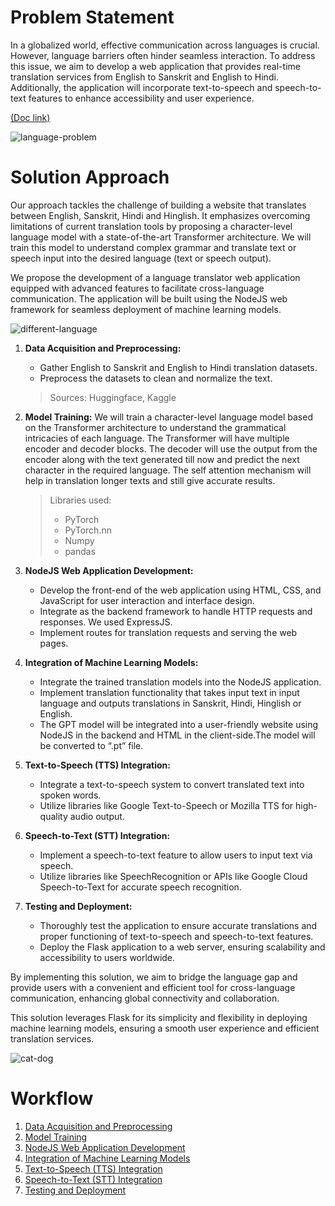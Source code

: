 # Problem Statement

In a globalized world, effective communication across languages is crucial. However, language barriers often hinder seamless interaction. To address this issue, we aim to develop a web application that provides real-time translation services from English to Sanskrit and English to Hindi. Additionally, the application will incorporate text-to-speech and speech-to-text features to enhance accessibility and user experience.

[(Doc link)](https://docs.google.com/document/d/1Ohi__EgosyaZY7Cl83grHvJWuEvrB9yvivgiDjfuzBQ/edit?usp=sharing)

![language-problem](https://encrypted-tbn0.gstatic.com/images?q=tbn:ANd9GcS10FfW4ofgBwhTgm_Uvw7hiE1pJx-KF2ojXEykn_cDjg&s)

# Solution Approach

Our approach tackles the challenge of building a website that translates between English, Sanskrit, Hindi and Hinglish. It emphasizes overcoming limitations of current translation tools by proposing a character-level language model with a state-of-the-art Transformer architecture. We will train this model to understand complex grammar and translate text or speech input into the desired language (text or speech output).

We propose the development of a language translator web application equipped with advanced features to facilitate cross-language communication. The application will be built using the NodeJS web framework for seamless deployment of machine learning models.

![different-language](https://talents.blr1.digitaloceanspaces.com/1703411005/i-can-translate-englishnepalifrenchkorean-and-hindi-respectively.png)

1. **Data Acquisition and Preprocessing:**

   - Gather English to Sanskrit and English to Hindi translation datasets.
   - Preprocess the datasets to clean and normalize the text.

   > Sources: Huggingface, Kaggle

2. **Model Training:**
   We will train a character-level language model based on the Transformer architecture to understand the grammatical intricacies of each language. The Transformer will have multiple encoder and decoder blocks. The decoder will use the output from the encoder along with the text generated till now and predict the next character in the required language. The self attention mechanism will help in translation longer texts and still give accurate results.

   > Libraries used:
   >
   > - PyTorch
   > - PyTorch.nn
   > - Numpy
   > - pandas

3. **NodeJS Web Application Development:**

   - Develop the front-end of the web application using HTML, CSS, and JavaScript for user interaction and interface design.
   - Integrate as the backend framework to handle HTTP requests and responses. We used ExpressJS.
   - Implement routes for translation requests and serving the web pages.

4. **Integration of Machine Learning Models:**

   - Integrate the trained translation models into the NodeJS application.
   - Implement translation functionality that takes input text in input language and outputs translations in Sanskrit, Hindi, Hinglish or English.
   - The GPT model will be integrated into a user-friendly website using NodeJS in the backend and HTML in the client-side.The model will be converted to “.pt” file.

5. **Text-to-Speech (TTS) Integration:**

   - Integrate a text-to-speech system to convert translated text into spoken words.
   - Utilize libraries like Google Text-to-Speech or Mozilla TTS for high-quality audio output.

6. **Speech-to-Text (STT) Integration:**

   - Implement a speech-to-text feature to allow users to input text via speech.
   - Utilize libraries like SpeechRecognition or APIs like Google Cloud Speech-to-Text for accurate speech recognition.

7. **Testing and Deployment:**
   - Thoroughly test the application to ensure accurate translations and proper functioning of text-to-speech and speech-to-text features.
   - Deploy the Flask application to a web server, ensuring scalability and accessibility to users worldwide.

By implementing this solution, we aim to bridge the language gap and provide users with a convenient and efficient tool for cross-language communication, enhancing global connectivity and collaboration.

This solution leverages Flask for its simplicity and flexibility in deploying machine learning models, ensuring a smooth user experience and efficient translation services.

![cat-dog](https://encrypted-tbn0.gstatic.com/images?q=tbn:ANd9GcTMH_Ptw-tS0FH_Vup35-JX4-m8occQ66Bsuos21rMufw&s)

# Workflow

1. [Data Acquisition and Preprocessing](#data-acquisition-and-preprocessing)
2. [Model Training](#model-training)
3. [NodeJS Web Application Development](#nodejs-web-application-development)
4. [Integration of Machine Learning Models](#integration-of-machine-learning-models)
5. [Text-to-Speech (TTS) Integration](#text-to-speech-tts-integration)
6. [Speech-to-Text (STT) Integration](#speech-to-text-stt-integration)
7. [Testing and Deployment](#testing-and-deployment)
